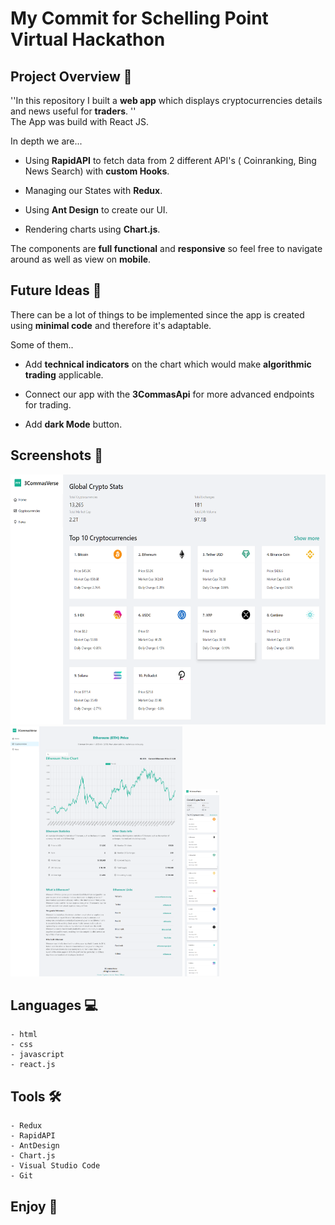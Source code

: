# My Commit for Schelling Point Virtual Hackathon


## Project Overview 🚀

''In this repository I built a **web app** which displays cryptocurrencies details and news useful for **traders**. ''<br>
The App was build with React JS.


In depth we are...

- Using **RapidAPI** to fetch data from 2 different API's ( Coinranking, Bing News Search) with **custom Hooks**.

- Managing our States with **Redux**.

- Using **Ant Design** to create our UI.

- Rendering charts using **Chart.js**.

The components are **full functional** and **responsive** so feel free to navigate around as well as view on **mobile**. 


## Future Ideas 💭

There can be a lot of things to be implemented since the app is created using **minimal code** and therefore it's adaptable.

Some of them..

- Add **technical indicators** on the chart which would make **algorithmic trading** applicable.

- Connect our app with the **3CommasApi** for more advanced endpoints for trading.

- Add **dark Mode** button.


## Screenshots 📸

<img src="/src/images/Homepage-desktop.png" alt="Alt text" title="Optional title" width=auto height="400">
<img src="/src/images/Chart-desktop.png" alt="Alt text" title="Optional title" width=auto height="400">
<img src="/src/images/Cryptos-mobile.png" alt="Alt text" title="Optional title" width=auto height="300">


## Languages 💻
```
- html
- css
- javascript
- react.js
```


## Tools 🛠
```
- Redux
- RapidAPI
- AntDesign
- Chart.js
- Visual Studio Code
- Git
```


## Enjoy 🙌
